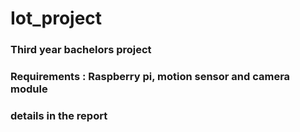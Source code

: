 # Iot_project

### Third year bachelors project

### Requirements : Raspberry pi, motion sensor and camera module

### details in the report
